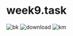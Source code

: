 # week9.task

![bk](https://github.com/letian7/MCA-2023/assets/146345116/6235dbd5-7761-42ea-8bdb-c841e9cd5137)
![download](https://github.com/letian7/MCA-2023/assets/146345116/4cef5c37-2f19-4a75-bc5e-5837e3cd2576)
![km](https://github.com/letian7/MCA-2023/assets/146345116/eb8f3d6d-9ddb-418b-b2c3-d33c6edb303b)
